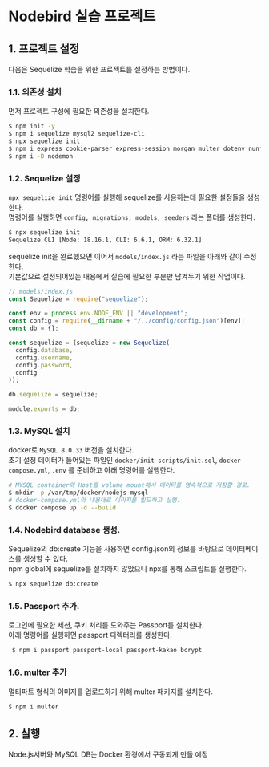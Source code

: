 # Nodebird 실습 프로젝트

## 1. 프로젝트 설정

다음은 Sequelize 학습을 위한 프로젝트를 설정하는 방법이다.

### 1.1. 의존성 설치

먼저 프로젝트 구성에 필요한 의존성을 설치한다.

```sh
$ npm init -y
$ npm i sequelize mysql2 sequelize-cli
$ npx sequelize init
$ npm i express cookie-parser express-session morgan multer dotenv nunjucks
$ npm i -D nodemon
```

### 1.2. Sequelize 설정

`npx sequelize init` 명령어를 실행해 sequelize를 사용하는데 필요한 설정들을 생성한다.  
명령어를 실행하면 `config, migrations, models, seeders` 라는 폴더를 생성한다.

```sh
$ npx sequelize init
Sequelize CLI [Node: 18.16.1, CLI: 6.6.1, ORM: 6.32.1]
```

sequelize init을 완료했으면 이어서 `models/index.js` 라는 파일을 아래와 같이 수정한다.  
기본값으로 설정되어있는 내용에서 실습에 필요한 부분만 남겨두기 위한 작업이다.

```js
// models/index.js
const Sequelize = require("sequelize");

const env = process.env.NODE_ENV || "development";
const config = require(__dirname + "/../config/config.json")[env];
const db = {};

const sequelize = (sequelize = new Sequelize(
  config.database,
  config.username,
  config.password,
  config
));

db.sequelize = sequelize;

module.exports = db;
```

### 1.3. MySQL 설치

docker로 `MySQL 8.0.33` 버전을 설치한다.  
초기 설정 데이터가 들어있는 파일인 `docker/init-scripts/init.sql`, `docker-compose.yml`, `.env` 를 준비하고 아래 명령어를 실행한다.

```sh
# MYSQL container와 Host를 volume mount해서 데이터를 영속적으로 저장할 경로.
$ mkdir -p /var/tmp/docker/nodejs-mysql
# docker-compose.yml의 내용대로 이미지를 빌드하고 실행.
$ docker compose up -d --build
```

### 1.4. Nodebird database 생성.

Sequelize의 db:create 기능을 사용하면 config.json의 정보를 바탕으로 데이터베이스를 생성할 수 있다.  
npm global에 sequelize를 설치하지 않았으니 npx를 통해 스크립트를 실행한다.

```sh
$ npx sequelize db:create

```

### 1.5. Passport 추가.

로그인에 필요한 세션, 쿠키 처리를 도와주는 Passport를 설치한다.  
아래 명령어를 실행하면 passport 디렉터리를 생성한다.

```sh
 $ npm i passport passport-local passport-kakao bcrypt
```

### 1.6. multer 추가

멀티파트 형식의 이미지를 업로드하기 위해 multer 패키지를 설치한다.

```sh
$ npm i multer
```

## 2. 실행

Node.js서버와 MySQL DB는 Docker 환경에서 구동되게 만들 예정
